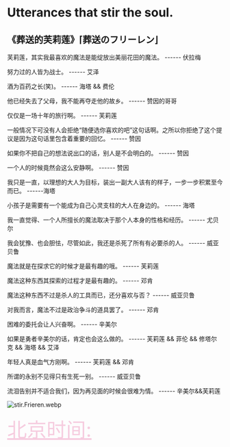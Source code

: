 # Utterances that stir the soul.

## 《**葬送的芙莉莲**》**⌈葬送のフリーレン⌋**

芙莉莲，其实我最喜欢的魔法是能绽放出美丽花田的魔法。 ------ 伏拉梅

努力过的人皆为战士。 ------ 艾泽

酒为百药之长(笑)。 ------ 海塔 && 费伦

他已经失去了父母，我不能再夺走他的故乡。 ------ 赞因的哥哥

仅仅是一场十年的旅行啊。 ------ 芙莉莲

一般情况下可没有人会拒绝“随便选你喜欢的吧”这句话啊。之所以你拒绝了这个提议是因为这句话里包含着重要的回忆。 ------ 赞因

如果你不把自己的想法说出口的话，别人是不会明白的。 ------ 赞因

一个人的时候竟然会这么安静啊。 ------ 赞因

我只是一直，以理想的大人为目标，装出一副大人该有的样子，一步一步积累至今而已。 ------海塔

小孩子是需要有一个能成为自己心灵支柱的大人在身边的。 ------ 海塔

我一直觉得、一个人所擅长的魔法取决于那个人本身的性格和经历。 ------ 尤贝尔

我会犹豫、也会胆怯，尽管如此，我还是杀死了所有有必要杀的人。 ------ 威亚贝鲁

魔法就是在探求它的时候才是最有趣的哦。 ------ 芙莉莲

魔法这种东西其探索的过程才是最有趣的。 ------ 邓肯

魔法这种东西不过是杀人的工具而已，还分喜欢与否？ ------ 威亚贝鲁

对我而言，魔法不过是政治争斗的道具罢了。 ------ 邓肯

困难的委托会让人兴奋啊。 ------ 辛美尔

如果是勇者辛美尔的话，肯定也会这么做的。 ------ 芙莉莲 && 菲伦 && 修塔尔克 && 海塔 && 艾泽

年轻人真是血气方刚啊。 ------ 芙莉莲 && 邓肯

所谓的永别不见得只有生死一别。 ------ 威亚贝鲁

流泪告别并不适合我们，因为再见面的时候会很难为情。 ------ 辛美尔&&芙莉莲 

![stir.Frieren.webp](picture/Note/stir/Frieren.webp)

<a href="https://time.is/Beijing" id="time_is_link" rel="nofollow" style="font-size:46px;color:#f6ccdf">北京时间:</a>
<span id="Beijing_z43d" style="font-size:46px;color:#f6ccdf"></span>
<script src="//widget.time.is/zh.js"></script>
<script>
function getWeekNumber(date) {
    const startDate = new Date(date.getFullYear(), 0, 1);
    const days = Math.floor((date - startDate) / (24 * 60 * 60 * 1000));
    return Math.ceil((date.getDay() + 1 + days) / 7);
}

time_is_widget.init({
    Beijing_z43d: {
        template: "TIME<br>DATE<br>SUN",
        date_format: "year-monthnum-daynum dname，第" + getWeekNumber(new Date()) + "周",
        sun_format: "日出: srhour:srminute 日落: sshour:ssminute<br>昼长: dlhours时 dlminutes分",
        coords: "39.9075000,116.3972300"
    }
});
</script>

